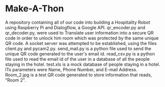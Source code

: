 # Make-A-Thon
A repository containing all of our code into building a Hospitality Robot using Raspberry Pi and Dialogflow, a Google API.
qr_encoder.py and qr_decoder.py, were used to Translate user information into a secure QR code in order to unlock him room which was protected by the same unique QR code.
A socket server was attempted to be established, using the files client.py and pycam2.py. 
send_mail.py is a python file used to send the unique QR code generated to the user's email id. 
read_csv.py is a python file used to read the email id of the user in a database of all the people staying in the hotel.
test.xls is a mock database of people staying in a hotel. ITs parameters were Name, Phone Number, and E-mail Address.
Room_2.jpg is a test QR code generated to store information that reads, "Room 2".
